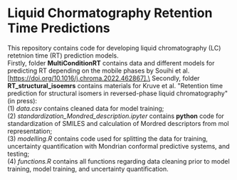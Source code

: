 # Liquid Chormatography Retention Time Predictions
This repository contains code for developing liquid chromatography (LC) retetnion time (RT) prediction models. \
Firstly, folder **MultiConditionRT** contains data and different models for predicting RT depending on the mobile phases by Souihi et al. [https://doi.org/10.1016/j.chroma.2022.462867].\
Secondly, folder **RT_structural_isoemrs** contains materials for Kruve et al. "Retention time prediction for structural isomers in reversed-phase liquid chromatography" (in press): \
(1) *data.csv* contains cleaned data for model training; \
(2) *standardization_Mondred_description.ipyter* contains **python** code for standardization of SMILES and calculation of Mordred descriptors from mol representation; \
(3) *modelling.R* contains code used for splitting the data for training, uncertainty quantification with Mondrian conformal predictive systems, and testing; \
(4) *functions.R* contains all functions regarding data cleaning prior to model training, model training, and uncertainty quantification.
